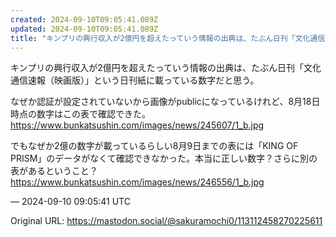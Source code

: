 ```yaml
---
created: 2024-09-10T09:05:41.089Z
updated: 2024-09-10T09:05:41.089Z
title: "キンプリの興行収入が2億円を超えたっていう情報の出典は、たぶん日刊「文化通信速報[...]"
---
```


<p>キンプリの興行収入が2億円を超えたっていう情報の出典は、たぶん日刊「文化通信速報（映画版）」という日刊紙に載っている数字だと思う。</p><p>なぜか認証が設定されていないから画像がpublicになっているけれど、8月18日時点の数字はこの表で確認できた。<br /><a href="https://www.bunkatsushin.com/images/news/245607/1_b.jpg" target="_blank" rel="nofollow noopener" translate="no"><span class="invisible">https://www.</span><span class="ellipsis">bunkatsushin.com/images/news/2</span><span class="invisible">45607/1_b.jpg</span></a></p><p>でもなぜか2億の数字が載っているらしい8月9日までの表には「KING OF PRISM」のデータがなくて確認できなかった。本当に正しい数字？さらに別の表があるということ？<br /><a href="https://www.bunkatsushin.com/images/news/246556/1_b.jpg" target="_blank" rel="nofollow noopener" translate="no"><span class="invisible">https://www.</span><span class="ellipsis">bunkatsushin.com/images/news/2</span><span class="invisible">46556/1_b.jpg</span></a></p>

&mdash; 2024-09-10 09:05:41 UTC

Original URL: https://mastodon.social/@sakuramochi0/113112458270225611
